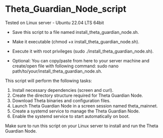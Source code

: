 # Theta_Guardian_Node_script

Tested on Linux server - Ubuntu 22.04 LTS 64bit

* Save this script to a file named install_theta_guardian_node.sh.
* Make it executable (chmod +x install_theta_guardian_node.sh).
* Execute it with root privileges (sudo ./install_theta_guardian_node.sh).

* Optional: You can copy/paste from here to your server machine and create/open file with following command: sudo nano path/to/your/install_theta_guardian_node.sh.

This script will perform the following tasks:

1. Install necessary dependencies (screen and curl).
2. Create the directory structure required for Theta Guardian Node.
3. Download Theta binaries and configuration files.
4. Launch Theta Guardian Node in a screen session named theta_mainnet.
5. Create a systemd service to manage the Theta Guardian Node.
6. Enable the systemd service to start automatically on boot.

Make sure to run this script on your Linux server to install and run the Theta Guardian Node.
